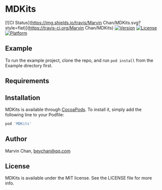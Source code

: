 # MDKits

[![CI Status](https://img.shields.io/travis/Marvin Chan/MDKits.svg?style=flat)](https://travis-ci.org/Marvin Chan/MDKits)
[![Version](https://img.shields.io/cocoapods/v/MDKits.svg?style=flat)](https://cocoapods.org/pods/MDKits)
[![License](https://img.shields.io/cocoapods/l/MDKits.svg?style=flat)](https://cocoapods.org/pods/MDKits)
[![Platform](https://img.shields.io/cocoapods/p/MDKits.svg?style=flat)](https://cocoapods.org/pods/MDKits)

## Example

To run the example project, clone the repo, and run `pod install` from the Example directory first.

## Requirements

## Installation

MDKits is available through [CocoaPods](https://cocoapods.org). To install
it, simply add the following line to your Podfile:

```ruby
pod 'MDKits'
```

## Author

Marvin Chan, beychan@qq.com

## License

MDKits is available under the MIT license. See the LICENSE file for more info.
